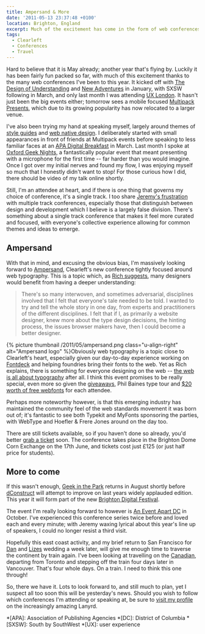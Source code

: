 ```yaml
---
title: Ampersand & More
date: '2011-05-13 23:37:48 +0100'
location: Brighton, England
excerpt: Much of the excitement has come in the form of web conferences, and looking back, I find it surprising just how many I've attended this year already.
tags:
  - Clearleft
  - Conferences
  - Travel
---
```

Hard to believe that it is May already; another year that's flying by. Luckily it has been fairly fun packed so far, with much of this excitement thanks to the many web conferences I've been to this year. It kicked off with [The Design of Understanding][1] and [New Adventures][2] in January, with SXSW following in March, and only last month I was attending [UX London][3]. It hasn't just been the big events either; tomorrow sees a mobile focused [Multipack Presents][4], which due to its growing popularity has now relocated to a larger venue.

I've also been trying my hand at speaking myself, largely around themes of [style guides][5] and [web native design][6]. I deliberately started with small appearances in front of friends at Multipack events before speaking to less familiar faces at an [APA Digital Breakfast][7] in March. Last month I spoke at [Oxford Geek Nights][8], a fantastically popular event that meant presenting with a microphone for the first time -- far harder than you would imagine. Once I got over my initial nerves and found my flow, I was enjoying myself so much that I honestly didn't want to stop! For those curious how I did, there should be video of my talk online shortly.

Still, I'm an attendee at heart, and if there is one thing that governs my choice of conference, it's a single track. I too share [Jeremy's frustration][9] with multiple track conferences, especially those that distinguish between design and development which I believe is a largely false division. There's something about a single track conference that makes it feel more curated and focused, with everyone's collective experience allowing for common themes and ideas to emerge.

## Ampersand
With that in mind, and excusing the obvious bias, I'm massively looking forward to [Ampersand][10], Clearleft's new conference tightly focused around web typography. This is a topic which, as [Rich suggests][11], many designers would benefit from having a deeper understanding:

> There's so many interwoven, and sometimes adversarial, disciplines involved that I felt that everyone's tale needed to be told. I wanted to try and tell the whole story in one day, from experts and practitioners of the different disciplines. I felt that if I, as primarily a website designer, knew more about the type design decisions, the hinting process, the issues browser makers have, then I could become a better designer.

{% picture thumbnail /2011/05/ampersand.png class="u-align-right" alt="Ampersand logo" %}Obviously web typography is a topic close to Clearleft's heart, especially given our day-to-day experience working on [Fontdeck][12] and helping foundries bring their fonts to the web. Yet as Rich explains, there is something for everyone designing on the web -- [the web is all about typography][13] after all. I think this event promises to be really special, even more so given the [giveaways][14], Phil Baines type tour and [$20 worth of free webfonts][15] for each attendee.

Perhaps more noteworthy however, is that this emerging industry has maintained the community feel of the web standards movement it was born out of; it's fantastic to see both Typekit and MyFonts sponsoring the parties, with WebType and Hoefler & Frere Jones around on the day too.

There are still tickets available, so if you haven't done so already, you'd better [grab a ticket][16] soon. The conference takes place in the Brighton Dome Corn Exchange on the 17th June, and tickets cost just £125 (or just half price for students).

## More to come
If this wasn't enough, [Geek in the Park][17] returns in August shortly before [dConstruct][18] will attempt to improve on last years widely applauded edition. This year it will form part of the new [Brighton Digital Festival][19].

The event I'm really looking forward to however is [An Event Apart DC][20] in October. I've experienced this conference series twice before and loved each and every minute; with Jeremy waxing lyrical about this year's line up of speakers, I could no longer resist a third visit.

Hopefully this east coast activity, and my brief return to San Francisco for [Dan][21] and [Lizes][22] wedding a week later, will give me enough time to traverse the continent by train again. I've been looking at travelling on the [Canadian][23], departing from Toronto and stepping off the train four days later in Vancouver. That's four whole days. On a train. I need to think this one through!

So, there we have it. Lots to look forward to, and still much to plan, yet I suspect all too soon this will be yesterday's news. Should you wish to follow which conferences I'm attending or speaking at, be sure to [visit my profile][24] on the increasingly amazing Lanyrd.

[1]: http://www.thedesignofunderstanding.com/
[2]: http://newadventuresconf.com/
[3]: http://2011.uxlondon.com/
[4]: http://www.multipack.co.uk/presents/mobile-development/
[5]: /talks/multipack_presents_november_2010/
[6]: /talks/apa_digital_breakfast_march_2011/
[7]: http://www.apa.co.uk/news/digital-breakfast-web-design-trends-tues-08-march/
[8]: http://oxford.geeknights.net/2011/apr-13th/
[9]: http://adactio.com/journal/4557/
[10]: http://ampersandconf.com/
[11]: http://clagnut.com/blog/2361/
[12]: http://fontdeck.com/
[13]: http://www.informationarchitects.jp/en/the-web-is-all-about-typography-period/
[14]: http://www.ligatureloopandstem.com/product/lesson-plan-second-flight/
[15]: http://blog.fontdeck.com/post/5336616916/
[16]: http://ampersandconf.eventbrite.com/
[17]: http://2011.geekinthepark.co.uk/
[18]: http://2011.dconstruct.org/
[19]: http://brightondigitalfestival.co.uk/
[20]: http://aneventapart.com/2011/dc/
[21]: https://twitter.com/dpc47
[22]: https://twitter.com/lizes
[23]: http://en.wikipedia.org/wiki/Canadian_(train)
[24]: http://lanyrd.com/people/paulrobertlloyd/

*[APA]: Association of Publishing Agencies
*[DC]: District of Columbia
*[SXSW]: South by SouthWest
*[UX]: user experience
